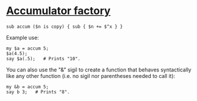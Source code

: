 [1]: http://rosettacode.org/wiki/Accumulator_factory

# [Accumulator factory][1]

```perl6
sub accum ($n is copy) { sub { $n += $^x } }
```


Example use:

```perl6
my $a = accum 5;
$a(4.5);
say $a(.5);   # Prints "10".
```


You can also use the "&amp;" sigil to create a function that behaves syntactically like any other function (i.e. no sigil nor parentheses needed to call it):

```perl6
my &b = accum 5;
say b 3;   # Prints "8".
```